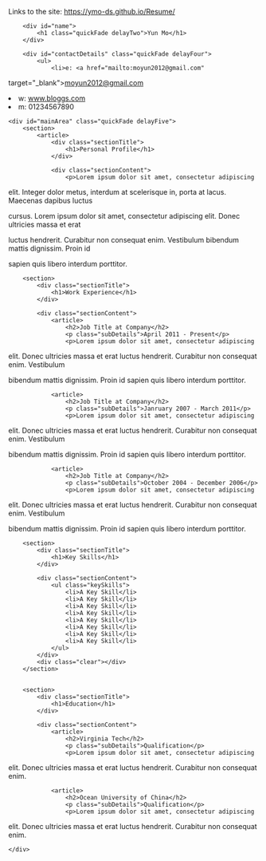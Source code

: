 Links to the site:  https://ymo-ds.github.io/Resume/

<!DOCTYPE html>
<html>
<head>
<title>Yun Mo - Resume</title>

<meta name="viewport" content="width=device-width"/>
<meta name="description" content="The Resume of Yun Mo."/>
<meta charset="UTF-8"> 

<!--[if lt IE 9]>
<script src="//html5shiv.googlecode.com/svn/trunk/html5.js"></script>
<![endif]-->
</head>
<body id="top">
<div id="cv" class="instaFade">
	<div class="mainDetails">

		<div id="name">
			<h1 class="quickFade delayTwo">Yun Mo</h1>
		</div>
		
		<div id="contactDetails" class="quickFade delayFour">
			<ul>
				<li>e: <a href="mailto:moyun2012@gmail.com" 

target="_blank">moyun2012@gmail.com</a></li>
				<li>w: <a href="http://www.bloggs.com">www.bloggs.com</a></li>
				<li>m: 01234567890</li>
			</ul>
		</div>
		<div class="clear"></div>
	</div>
	
	<div id="mainArea" class="quickFade delayFive">
		<section>
			<article>
				<div class="sectionTitle">
					<h1>Personal Profile</h1>
				</div>
				
				<div class="sectionContent">
					<p>Lorem ipsum dolor sit amet, consectetur adipiscing 

elit. Integer dolor metus, interdum at scelerisque in, porta at lacus. Maecenas dapibus luctus 

cursus. Lorem ipsum dolor sit amet, consectetur adipiscing elit. Donec ultricies massa et erat 

luctus hendrerit. Curabitur non consequat enim. Vestibulum bibendum mattis dignissim. Proin id 

sapien quis libero interdum porttitor.</p>
				</div>
			</article>
			<div class="clear"></div>
		</section>
		
		
		<section>
			<div class="sectionTitle">
				<h1>Work Experience</h1>
			</div>
			
			<div class="sectionContent">
				<article>
					<h2>Job Title at Company</h2>
					<p class="subDetails">April 2011 - Present</p>
					<p>Lorem ipsum dolor sit amet, consectetur adipiscing 

elit. Donec ultricies massa et erat luctus hendrerit. Curabitur non consequat enim. Vestibulum 

bibendum mattis dignissim. Proin id sapien quis libero interdum porttitor.</p>
				</article>
				
				<article>
					<h2>Job Title at Company</h2>
					<p class="subDetails">Janruary 2007 - March 2011</p>
					<p>Lorem ipsum dolor sit amet, consectetur adipiscing 

elit. Donec ultricies massa et erat luctus hendrerit. Curabitur non consequat enim. Vestibulum 

bibendum mattis dignissim. Proin id sapien quis libero interdum porttitor.</p>
				</article>
				
				<article>
					<h2>Job Title at Company</h2>
					<p class="subDetails">October 2004 - December 2006</p>
					<p>Lorem ipsum dolor sit amet, consectetur adipiscing 

elit. Donec ultricies massa et erat luctus hendrerit. Curabitur non consequat enim. Vestibulum 

bibendum mattis dignissim. Proin id sapien quis libero interdum porttitor.</p>
				</article>
			</div>
			<div class="clear"></div>
		</section>
		
		
		<section>
			<div class="sectionTitle">
				<h1>Key Skills</h1>
			</div>
			
			<div class="sectionContent">
				<ul class="keySkills">
					<li>A Key Skill</li>
					<li>A Key Skill</li>
					<li>A Key Skill</li>
					<li>A Key Skill</li>
					<li>A Key Skill</li>
					<li>A Key Skill</li>
					<li>A Key Skill</li>
					<li>A Key Skill</li>
				</ul>
			</div>
			<div class="clear"></div>
		</section>
		
		
		<section>
			<div class="sectionTitle">
				<h1>Education</h1>
			</div>
			
			<div class="sectionContent">
				<article>
					<h2>Virginia Tech</h2>
					<p class="subDetails">Qualification</p>
					<p>Lorem ipsum dolor sit amet, consectetur adipiscing 

elit. Donec ultricies massa et erat luctus hendrerit. Curabitur non consequat enim.</p>
				</article>
				
				<article>
					<h2>Ocean University of China</h2>
					<p class="subDetails">Qualification</p>
					<p>Lorem ipsum dolor sit amet, consectetur adipiscing 

elit. Donec ultricies massa et erat luctus hendrerit. Curabitur non consequat enim.</p>
				</article>
			</div>
			<div class="clear"></div>
		</section>
		
	</div>
</div>

</body>
</html>
